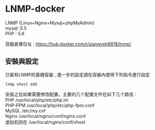 # LNMP-docker
LNMP (Linux+Nginx+Mysql+phpMyAdmin) <br>
mysql :5.5 <br>
PHP : 5.6 <br>

容器倉庫位址 : https://hub.docker.com/r/siangyeh8818/lnmp/

安裝與設定
------

已裝有LNMP的基礎容器 , 進一步的設定請在容器內使用下列指令進行設定

    lnmp vhost add
    
安装之后如果需要修改配置，主要的几个配置文件在如下几个路径：<br>
PHP       /usr/local/php/etc/php.ini <br>
PHP-FPM   /usr/local/php/etc/php-fpm.conf <br>
MySQL     /etc/my.cnf <br>
Nginx      /usr/local/nginx/conf/nginx.conf <br>
虚拟机则在 /usr/local/nginx/conf/vhost <br>
